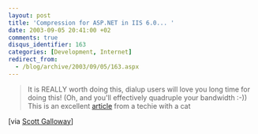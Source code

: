 ```yaml
---
layout: post
title: 'Compression for ASP.NET in IIS 6.0... '
date: 2003-09-05 20:41:00 +02
comments: true
disqus_identifier: 163
categories: [Development, Internet]
redirect_from:
  - /blog/archive/2003/09/05/163.aspx
---
```


> It is REALLY worth doing this, dialup users will love you long time for doing this! (Oh, and you'll effectively quadruple your bandwidth :-)) This is an excellent [article](http://dotnetguy.techieswithcats.com/archives/003475.shtml) from a techie with a cat

[via [Scott Galloway](http://www.mostlylucid.co.uk/posts/478.aspx)]

